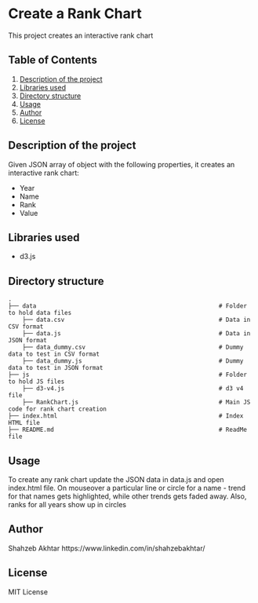 # Create a Rank Chart
This project creates an interactive rank chart

## Table of Contents
<ol>
   <li><a href="#head1"> Description of the project</a>
   <li><a href="#head2"> Libraries used </a>
   <li><a href="#head3"> Directory structure </a>
   <li><a href="#head4"> Usage </a>
   <li><a href="#head5"> Author </a>
   <li><a href="#head6"> License </a>
</ol>



<h2 id="head1"> Description of the project </h2>
Given JSON array of object with the following properties, it creates an interactive rank chart:
<ul>
   <li>Year
   <li>Name
   <li>Rank
   <li>Value
</ul>

<h2 id="head2"> Libraries used </h2>

<ul>
 <li> d3.js
</ul>

<h2 id="head3"> Directory structure </h2>

```
.
├── data                                                    # Folder to hold data files
    ├── data.csv                                            # Data in CSV format
    ├── data.js                                             # Data in JSON format
    ├── data_dummy.csv                                      # Dummy data to test in CSV format
    ├── data_dummy.js                                       # Dummy data to test in JSON format 
├── js                                                      # Folder to hold JS files
    ├── d3-v4.js                                            # d3 v4 file
    ├── RankChart.js                                        # Main JS code for rank chart creation
├── index.html                                              # Index HTML file
├── README.md                                               # ReadMe file

```

<h2 id="head4"> Usage </h2>
To create any rank chart update the JSON data in data.js and open index.html file.
On mouseover a particular line or circle for a name - trend for that names gets highlighted, while other trends gets faded away. Also, ranks for all years show up in circles

<h2 id="head5"> Author </h2>
Shahzeb Akhtar
https://www.linkedin.com/in/shahzebakhtar/

<h2 id="head6"> License </h2>
MIT License
